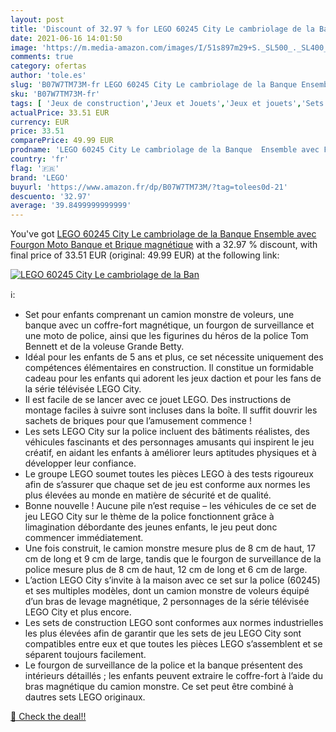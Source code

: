 ```yaml
---
layout: post
title: 'Discount of 32.97 % for LEGO 60245 City Le cambriolage de la Ban'
date: 2021-06-16 14:01:50
image: 'https://m.media-amazon.com/images/I/51s897m29+S._SL500_._SL400_.jpg'
comments: true
category: ofertas
author: 'tole.es'
slug: 'B07W7TM73M-fr LEGO 60245 City Le cambriolage de la Banque Ensemble avec...'
sku: 'B07W7TM73M-fr'
tags: [ 'Jeux de construction','Jeux et Jouets','Jeux et jouets','Sets de jeux de construction','lego', ]
actualPrice: 33.51 EUR
currency: EUR
price: 33.51
comparePrice: 49.99 EUR
prodname: 'LEGO 60245 City Le cambriolage de la Banque  Ensemble avec Fourgon  Moto  Banque et Brique magnétique'
country: 'fr'
flag: '🇫🇷'
brand: 'LEGO'
buyurl: 'https://www.amazon.fr/dp/B07W7TM73M/?tag=tolees0d-21'
descuento: '32.97'
average: '39.8499999999999'
---
```


You've got [LEGO 60245 City Le cambriolage de la Banque  Ensemble avec Fourgon  Moto  Banque et Brique magnétique](https://www.amazon.fr/dp/B07W7TM73M/?tag=tolees0d-21) with a  32.97 % discount, with final price of 33.51 EUR (original: 49.99 EUR) at the following link:

[![LEGO 60245 City Le cambriolage de la Ban](https://m.media-amazon.com/images/I/51s897m29+S._SL500_._SL400_.jpg)](https://www.amazon.fr/dp/B07W7TM73M/?tag=tolees0d-21)

ℹ️:

- Set pour enfants comprenant un camion monstre de voleurs, une banque avec un coffre-fort magnétique, un fourgon de surveillance et une moto de police, ainsi que les figurines du héros de la police Tom Bennett et de la voleuse Grande Betty.
- Idéal pour les enfants de 5 ans et plus, ce set nécessite uniquement des compétences élémentaires en construction. Il constitue un formidable cadeau pour les enfants qui adorent les jeux daction et pour les fans de la série télévisée LEGO City.
- Il est facile de se lancer avec ce jouet LEGO. Des instructions de montage faciles à suivre sont incluses dans la boîte. Il suffit douvrir les sachets de briques pour que l’amusement commence !
- Les sets LEGO City sur la police incluent des bâtiments réalistes, des véhicules fascinants et des personnages amusants qui inspirent le jeu créatif, en aidant les enfants à améliorer leurs aptitudes physiques et à développer leur confiance.
- Le groupe LEGO soumet toutes les pièces LEGO à des tests rigoureux afin de s’assurer que chaque set de jeu est conforme aux normes les plus élevées au monde en matière de sécurité et de qualité.
- Bonne nouvelle ! Aucune pile n’est requise – les véhicules de ce set de jeu LEGO City sur le thème de la police fonctionnent grâce à limagination débordante des jeunes enfants, le jeu peut donc commencer immédiatement.
- Une fois construit, le camion monstre mesure plus de 8 cm de haut, 17 cm de long et 9 cm de large, tandis que le fourgon de surveillance de la police mesure plus de 8 cm de haut, 12 cm de long et 6 cm de large.
- L’action LEGO City s’invite à la maison avec ce set sur la police (60245) et ses multiples modèles, dont un camion monstre de voleurs équipé d’un bras de levage magnétique, 2 personnages de la série télévisée LEGO City et plus encore.
- Les sets de construction LEGO sont conformes aux normes industrielles les plus élevées afin de garantir que les sets de jeu LEGO City sont compatibles entre eux et que toutes les pièces LEGO s’assemblent et se séparent toujours facilement.
- Le fourgon de surveillance de la police et la banque présentent des intérieurs détaillés ; les enfants peuvent extraire le coffre-fort à l’aide du bras magnétique du camion monstre. Ce set peut être combiné à dautres sets LEGO originaux.

[🛒 Check the deal!!](https://www.amazon.fr/dp/B07W7TM73M/?tag=tolees0d-21)
